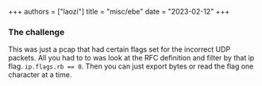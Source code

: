 +++
authors = ["laozi"]
title = "misc/ebe"
date = "2023-02-12"
+++

### The challenge

This was just a pcap that had certain flags set for the incorrect
UDP packets. All you had to to was look at the RFC definition and filter by
that ip flag. `ip.flags.rb == 0`. Then you can just export bytes or read the
flag one character at a time.
